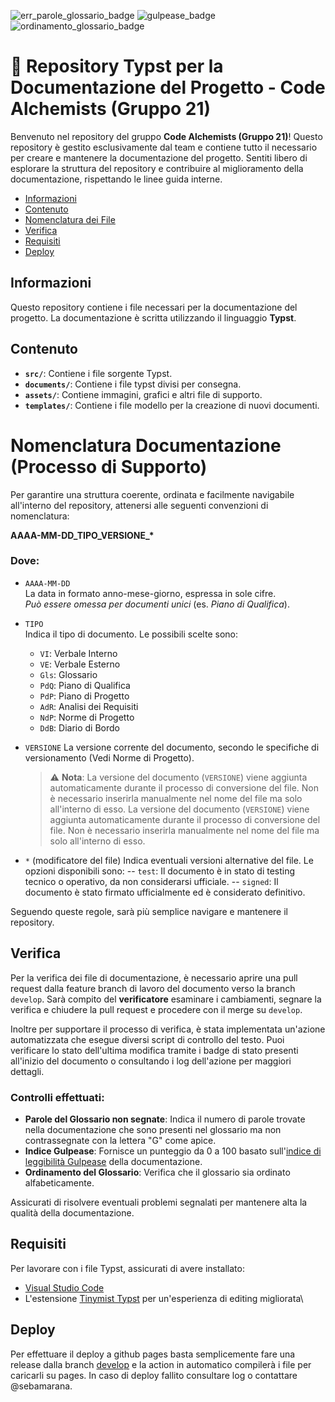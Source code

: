 ![err_parole_glossario_badge](https://img.shields.io/endpoint?url=https%3A%2F%2Fraw.githubusercontent.com%2Fteamcodealchemists%2Fdocs%2Frefs%2Fheads%2Ffeature%2FSCRUM-62-PDP%2F.github%2Fbadges%2Ferr_parole_glossario_badge.json)
![gulpease_badge](https://img.shields.io/endpoint?url=https%3A%2F%2Fraw.githubusercontent.com%2Fteamcodealchemists%2Fdocs%2Frefs%2Fheads%2Ffeature%2FSCRUM-62-PDP%2F.github%2Fbadges%2Fgulpease_badge.json)
![ordinamento_glossario_badge](https://img.shields.io/endpoint?url=https%3A%2F%2Fraw.githubusercontent.com%2Fteamcodealchemists%2Fdocs%2Frefs%2Fheads%2Ffeature%2FSCRUM-62-PDP%2F.github%2Fbadges%2Fordinamento_glossario_badge.json)


# 🧪 Repository Typst per la Documentazione del Progetto - Code Alchemists (Gruppo 21)

Benvenuto nel repository del gruppo **Code Alchemists (Gruppo 21)**! Questo repository è gestito esclusivamente dal team e contiene tutto il necessario per creare e mantenere la documentazione del progetto. Sentiti libero di esplorare la struttura del repository e contribuire al miglioramento della documentazione, rispettando le linee guida interne.

- [Informazioni](#informazioni)
- [Contenuto](#contenuto)
- [Nomenclatura dei File](#nomenclatura-dei-file)
- [Verifica](#verifica)
- [Requisiti](#requisiti)
- [Deploy](#deploy)

## Informazioni

Questo repository contiene i file necessari per la documentazione del progetto. La documentazione è scritta utilizzando il linguaggio **Typst**.

## Contenuto
- **`src/`**: Contiene i file sorgente Typst.
- **`documents/`**: Contiene i file typst divisi per consegna.
- **`assets/`**: Contiene immagini, grafici e altri file di supporto.
- **`templates/`**: Contiene i file modello per la creazione di nuovi documenti.

# Nomenclatura Documentazione (Processo di Supporto)

Per garantire una struttura coerente, ordinata e facilmente navigabile all'interno del repository, attenersi alle seguenti convenzioni di nomenclatura:

**AAAA-MM-DD_TIPO_VERSIONE_\***

### Dove:

- `AAAA-MM-DD`  
  La data in formato anno-mese-giorno, espressa in sole cifre.  
  *Può essere omessa per documenti unici* (es. *Piano di Qualifica*).

- `TIPO`  
  Indica il tipo di documento. Le possibili scelte sono:
  - `VI`: Verbale Interno  
  - `VE`: Verbale Esterno  
  - `Gls`: Glossario  
  - `PdQ`: Piano di Qualifica  
  - `PdP`: Piano di Progetto  
  - `AdR`: Analisi dei Requisiti  
  - `NdP`: Norme di Progetto
  - `DdB`: Diario di Bordo

- `VERSIONE` La versione corrente del documento, secondo le specifiche di versionamento (Vedi Norme di Progetto).
  > ⚠️ **Nota**: La versione del documento (`VERSIONE`) viene aggiunta automaticamente durante il processo di conversione del file. Non è necessario inserirla manualmente nel nome del file ma solo all'interno di esso. La versione del documento (`VERSIONE`) viene aggiunta automaticamente durante il processo di conversione del file. Non è necessario inserirla manualmente nel nome del file ma solo all'interno di esso.
- `*` (modificatore del file) Indica eventuali versioni alternative del file. Le opzioni disponibili sono:
-- `test`: Il documento è in stato di testing tecnico o operativo, da non considerarsi ufficiale.
-- `signed`: Il documento è stato firmato ufficialmente ed è considerato definitivo.

Seguendo queste regole, sarà più semplice navigare e mantenere il repository.

## Verifica

Per la verifica dei file di documentazione, è necessario aprire una pull request dalla feature branch di lavoro del documento verso la branch `develop`. Sarà compito del **verificatore** esaminare i cambiamenti, segnare la verifica e chiudere la pull request e procedere con il merge su `develop`.

Inoltre per supportare il processo di verifica, è stata implementata un'azione automatizzata che esegue diversi script di controllo del testo. Puoi verificare lo stato dell'ultima modifica tramite i badge di stato presenti all'inizio del documento o consultando i log dell'azione per maggiori dettagli.

### Controlli effettuati:
- **Parole del Glossario non segnate**: Indica il numero di parole trovate nella documentazione che sono presenti nel glossario ma non contrassegnate con la lettera "G" come apice.
- **Indice Gulpease**: Fornisce un punteggio da 0 a 100 basato sull'[indice di leggibilità Gulpease](https://it.wikipedia.org/wiki/Indice_Gulpease) della documentazione.
- **Ordinamento del Glossario**: Verifica che il glossario sia ordinato alfabeticamente.

Assicurati di risolvere eventuali problemi segnalati per mantenere alta la qualità della documentazione.

## Requisiti
Per lavorare con i file Typst, assicurati di avere installato:
- [Visual Studio Code](https://code.visualstudio.com/)
- L'estensione [Tinymist Typst](https://marketplace.visualstudio.com/items?itemName=myriad-dreamin.tinymist) per un'esperienza di editing migliorata\

## Deploy
Per effettuare il deploy a github pages basta semplicemente fare una release dalla branch [develop](https://github.com/teamcodealchemists/docs/tree/develop) e la action in automatico compilerà i file per caricarli su pages. In caso di deploy fallito consultare log o contattare @sebamarana.

